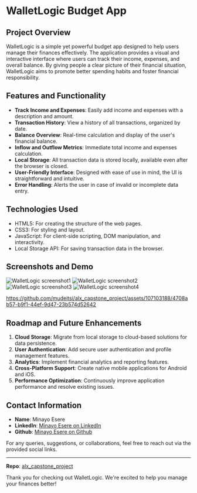 # WalletLogic Budget App

## Project Overview

WalletLogic is a simple yet powerful budget app designed to help users manage their finances effectively. The application provides a visual and interactive interface where users can track their income, expenses, and overall balance. By giving people a clear picture of their financial situation, WalletLogic aims to promote better spending habits and foster financial responsibility.

## Features and Functionality

- **Track Income and Expenses**: Easily add income and expenses with a description and amount.
- **Transaction History**: View a history of all transactions, organized by date.
- **Balance Overview**: Real-time calculation and display of the user's financial balance.
- **Inflow and Outflow Metrics**: Immediate total income and expenses calculation.
- **Local Storage**: All transaction data is stored locally, available even after the browser is closed.
- **User-Friendly Interface**: Designed with ease of use in mind, the UI is straightforward and intuitive.
- **Error Handling**: Alerts the user in case of invalid or incomplete data entry.

## Technologies Used

- HTML5: For creating the structure of the web pages.
- CSS3: For styling and layout.
- JavaScript: For client-side scripting, DOM manipulation, and interactivity.
- Local Storage API: For saving transaction data in the browser.

## Screenshots and Demo

![WalletLogic screenshot1](https://github.com/mudeitsi/alx_capstone_project/assets/107103188/1a72be05-4bdd-40c8-bb68-7f6667b3b68f)
![WalletLogic screenshot2](https://github.com/mudeitsi/alx_capstone_project/assets/107103188/8052596d-e1d5-491a-a3fe-7ef4714ef329)
![WalletLogic screenshot3](https://github.com/mudeitsi/alx_capstone_project/assets/107103188/261d7d53-d063-4e73-a9c4-aeeff9dfbd96)
![WalletLogic screenshot4](https://github.com/mudeitsi/alx_capstone_project/assets/107103188/0ffbf09f-178d-47c0-bd42-93eed9f7f2e4)


https://github.com/mudeitsi/alx_capstone_project/assets/107103188/4708ab57-b9f1-44ef-9d47-23b574d52642





## Roadmap and Future Enhancements

1. **Cloud Storage**: Migrate from local storage to cloud-based solutions for data persistence.
2. **User Authentication**: Add secure user authentication and profile management features.
3. **Analytics**: Implement financial analytics and reporting features.
4. **Cross-Platform Support**: Create native mobile applications for Android and iOS.
5. **Performance Optimization**: Continuously improve application performance and resolve existing issues.

## Contact Information

- **Name**: Minayo Esere
- **LinkedIn**: [Minayo Esere on LinkedIn](https://www.linkedin.com/in/minayo-esere/)
- **Github**: [Minayo Esere on Github](https://github.com/mudeitsi)

For any queries, suggestions, or collaborations, feel free to reach out via the provided social links.

---

**Repo**: [alx_capstone_project](https://github.com/mudeitsi/alx_capstone_project)

Thank you for checking out WalletLogic. We're excited to help you manage your finances better!
